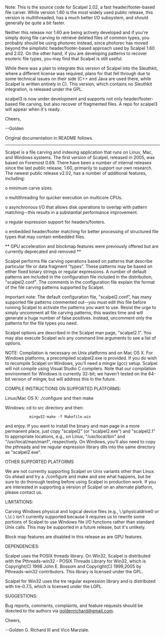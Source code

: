 Note: This is the source code for Scalpel 2.02, a fast
header/footer-based file carver.  While version 1.60 is the most
widely used public release, this version is multithreaded, has a much
better I/O subsystem, and should generally be quite a bit faster.

Neither this release nor 1.60 are being actively developed and if
you're simply doing file carving to retrieve deleted files of common
types, you probably should be using photorec instead, since photorec
has moved beyond the simplistic header/footer-based approach used by
Scalpel 1.60 and 2.02.  On the other hand, if you are developing
patterns to recover esoteric file types, you may find that Scalpel is
still useful.

While there was a plan to integrate this version of Scalpel into the
Sleuthkit, where a different license was required, plans for that fell
through due to some technical issues on their side (C++ and Java are
used there, while Scalpel is written entirely in C).  This version,
which contains no Sleuthkit integration, is released under the GPL.

scalpel3 is now under development and supports not only
header/footer-based file carving, but also recover of fragmented
files.  A repo for scalpel3 will appear when it's ready.

Cheers,

--Golden

Original documentation in README follows.

-------------------------------------------------------------------------

Scalpel is a file carving and indexing application that runs on Linux,
Mac, and Windows systems.  The first version of Scalpel, released in
2005, was based on Foremost 0.69. There have been a number of internal
releases since the last public release, 1.60, primarily to support our
own research.  The newest public release v2.02, has a number of
additional features, including:

o minimum carve sizes.

o multithreading for quicker execution on multicore CPUs.

o asynchronous I/O that allows disk operations to overlap with pattern
matching--this results in a substantial performance improvement.

o regular expression support for headers/footers.

o embedded header/footer matching for better processing of structured
file types that may contain embedded files.

** GPU acceleration and blockmap features were previously offered but are
currently deprecated and removed **

Scalpel performs file carving operations based on patterns that
describe particular file or data fragment "types".  These patterns may
be based on either fixed binary strings or regular expressions.  A
number of default patterns are included in the configuration file
included in the distribution, "scalpel2.conf".  The comments in the
configuration file explain the format of the file carving patterns
supported by Scalpel.

Important note: The default configuration file, "scalpel2.conf", has
many supported file patterns commented out--you must edit this file
before running Scalpel to activate the patterns you want to use.
Resist the urge to simply uncomment all file carving patterns; this
wastes time and will generate a huge number of false positives.
Instead, uncomment only the patterns for the file types you need.

Scalpel options are described in the Scalpel man page, "scalpel2.1".
You may also execute Scalpel w/o any command line arguments to see a
list of options.

NOTE: Compilation is necessary on Unix platforms and on Mac OS X.  For
Windows platforms, a precompiled scalpel2.exe is provided.  If you do
wish to recompile Scalpel on Windows, you'll need a mingw (gcc)
setup. Scalpel will not compile using Visual Studio C compilers.  Note
that our compilation environment for Windows is currently 32-bit; we
haven't tested on the 64-bit version of mingw, but will address this
in the future.

COMPILE INSTRUCTIONS ON SUPPORTED PLATFORMS:

Linux/Mac OS X:    ./configure and then make

Windows:           cd to src directory and then:

	           mingw32-make -f Makefile.win

and enjoy.  If you want to install the binary and man page in a more
permanent place, just copy "scalpel2" (or "scalpel2.exe") and
"scalpel2.1" to appropriate locations, e.g., on Linux, "/usr/local/bin"
and "/usr/local/man/man1", respectively.  On Windows, you'll also need
to copy the pthreads and tre regular expression library dlls into the
same directory as "scalpel2.exe".


OTHER SUPPORTED PLATFORMS

We are not currently supporting Scalpel on Unix variants other than
Linux. Go ahead and try a ./configure and make and see what happens,
but be sure to do thorough testing before using Scalpel in production
work.  If you are interested in supporting a version of Scalpel on an
alternate platform, please contact us.  

LIMITATIONS:

Carving Windows physical and logical device files (e.g.,
\\.\physicaldrive0 or \\.\c:) isn't currently supported because it
requires us to rewrite some portions of Scalpel to use Windows file
I/O functions rather than standard Unix calls.  This may be supported
in a future release, but it's unlikely.

Block map features are disabled in this release as are GPU features.

DEPENDENCIES:

Scalpel uses the POSIX threads library.  On Win32, Scalpel is
distributed with the Pthreads-win32 - POSIX Threads Library for Win32,
which is Copyright(C) 1998 John E. Bossom and Copyright(C) 1999,2005
by Pthreads-win32 contributors.  This library is licensed under the GPL.

Scalpel for Win32 uses the tre regular expression library and is
distributed with tre-0.7.5, which is licensed under the LGPL.


SUGGESTIONS:

Bug reports, comments, complaints, and feature requests should be
directed to the authors via goldenrichard@gmail.com.


Cheers,

--Golden G. Richard III and Vico Marziale.
